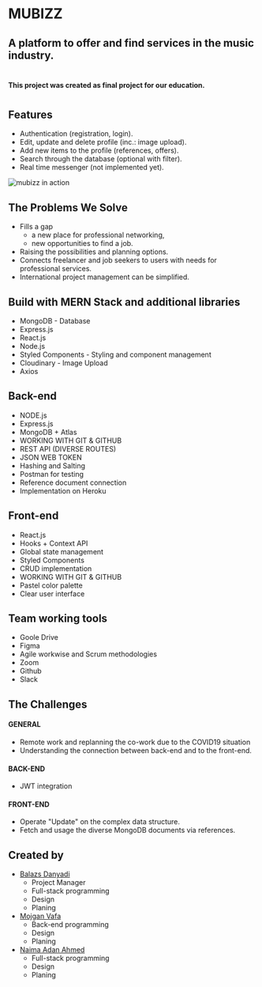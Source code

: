 # MUBIZZ 
## A platform to offer and find services in the music industry.
#
#### This project was created as final project for our education.

#

## Features

- Authentication (registration, login).
- Edit, update and delete profile (inc.: image upload).
- Add new items to the profile (references, offers).
- Search through the database (optional with filter).
- Real time messenger (not implemented yet).

![mubizz in action](ReadMeGraph/mubizzGif.gif)

## The Problems We Solve

- Fills a gap
  - a new place for professional networking,
  - new opportunities to find a job.
- Raising the possibilities and planning options.
- Connects freelancer and job seekers to users with needs for professional services.
- International project management can be simplified.

## Build with MERN Stack and additional libraries

- MongoDB - Database
- Express.js
- React.js
- Node.js
- Styled Components - Styling and component management
- Cloudinary - Image Upload
- Axios

## Back-end

- NODE.js
- Express.js
- MongoDB + Atlas
- WORKING WITH GIT & GITHUB
- REST API (DIVERSE ROUTES)
- JSON WEB TOKEN
- Hashing and Salting
- Postman for testing
- Reference document connection
- Implementation on Heroku

## Front-end

- React.js
- Hooks + Context API
- Global state management
- Styled Components
- CRUD implementation
- WORKING WITH GIT & GITHUB
- Pastel color palette
- Clear user interface

## Team working tools

- Goole Drive
- Figma
- Agile workwise and Scrum methodologies
- Zoom
- Github
- Slack

## The Challenges

#### GENERAL

- Remote work and replanning the co-work due to the COVID19 situation
- Understanding the connection between back-end and to the front-end.

#### BACK-END

- JWT integration

#### FRONT-END

- Operate "Update" on the complex data structure.
- Fetch and usage the diverse MongoDB documents via references.

## Created by

- [Balazs Danyadi](https://github.com/Balazs-D)
  - Project Manager
  - Full-stack programming
  - Design
  - Planing
- [Mojgan Vafa](https://github.com/mojvaf)
  - Back-end programming
  - Design
  - Planing
- [Naima Adan Ahmed](https://github.com/Naimacodes)
  - Full-stack programming
  - Design
  - Planing
